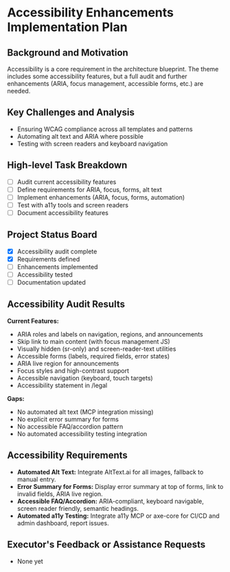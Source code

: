 # Accessibility Enhancements Implementation Plan

## Background and Motivation
Accessibility is a core requirement in the architecture blueprint. The theme includes some accessibility features, but a full audit and further enhancements (ARIA, focus management, accessible forms, etc.) are needed.

## Key Challenges and Analysis
- Ensuring WCAG compliance across all templates and patterns
- Automating alt text and ARIA where possible
- Testing with screen readers and keyboard navigation

## High-level Task Breakdown
- [ ] Audit current accessibility features
- [ ] Define requirements for ARIA, focus, forms, alt text
- [ ] Implement enhancements (ARIA, focus, forms, automation)
- [ ] Test with a11y tools and screen readers
- [ ] Document accessibility features

## Project Status Board
- [x] Accessibility audit complete
- [x] Requirements defined
- [ ] Enhancements implemented
- [ ] Accessibility tested
- [ ] Documentation updated

## Accessibility Audit Results

**Current Features:**
- ARIA roles and labels on navigation, regions, and announcements
- Skip link to main content (with focus management JS)
- Visually hidden (sr-only) and screen-reader-text utilities
- Accessible forms (labels, required fields, error states)
- ARIA live region for announcements
- Focus styles and high-contrast support
- Accessible navigation (keyboard, touch targets)
- Accessibility statement in /legal

**Gaps:**
- No automated alt text (MCP integration missing)
- No explicit error summary for forms
- No accessible FAQ/accordion pattern
- No automated accessibility testing integration

## Accessibility Requirements

- **Automated Alt Text:** Integrate AltText.ai for all images, fallback to manual entry.
- **Error Summary for Forms:** Display error summary at top of forms, link to invalid fields, ARIA live region.
- **Accessible FAQ/Accordion:** ARIA-compliant, keyboard navigable, screen reader friendly, semantic headings.
- **Automated a11y Testing:** Integrate a11y MCP or axe-core for CI/CD and admin dashboard, report issues.

## Executor's Feedback or Assistance Requests
- None yet 